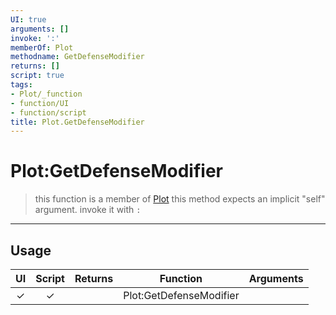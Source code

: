 ```yaml
---
UI: true
arguments: []
invoke: ':'
memberOf: Plot
methodname: GetDefenseModifier
returns: []
script: true
tags:
- Plot/_function
- function/UI
- function/script
title: Plot.GetDefenseModifier
---
```

# Plot:GetDefenseModifier
> this function is a member of [Plot](civ-6/lua/Plot.md)
> this method expects an implicit "self" argument. invoke it with `:`
-----
## Usage
|  UI | Script | Returns | Function | Arguments |
|:---:|:------:|-------:|:--------:|:---------|
|✓|✓||Plot:GetDefenseModifier||

